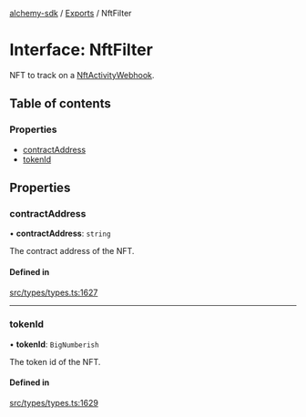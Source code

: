 [alchemy-sdk](../README.md) / [Exports](../modules.md) / NftFilter

# Interface: NftFilter

NFT to track on a [NftActivityWebhook](NftActivityWebhook.md).

## Table of contents

### Properties

- [contractAddress](NftFilter.md#contractaddress)
- [tokenId](NftFilter.md#tokenid)

## Properties

### contractAddress

• **contractAddress**: `string`

The contract address of the NFT.

#### Defined in

[src/types/types.ts:1627](https://github.com/alchemyplatform/alchemy-sdk-js/blob/d97ef0d/src/types/types.ts#L1627)

___

### tokenId

• **tokenId**: `BigNumberish`

The token id of the NFT.

#### Defined in

[src/types/types.ts:1629](https://github.com/alchemyplatform/alchemy-sdk-js/blob/d97ef0d/src/types/types.ts#L1629)
